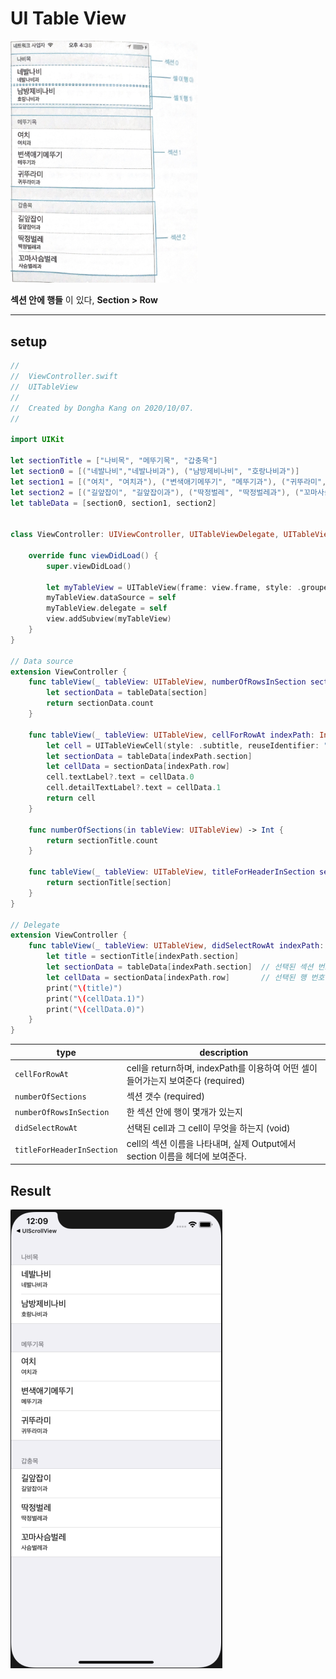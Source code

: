 # UI Table View

<img src="IMG_6251.jpg" width=300>

**섹션 안에 행들** 이 있다, **Section > Row**

--- 

## setup

```swift
//
//  ViewController.swift
//  UITableView
//
//  Created by Dongha Kang on 2020/10/07.
//

import UIKit

let sectionTitle = ["나비목", "메뚜기목", "갑충목"]
let section0 = [("네발나비","네발나비과"), ("남방제비나비", "호랑나비과")]
let section1 = [("여치", "여치과"), ("변색애기메뚜기", "메뚜기과"), ("귀뚜라미", "귀뚜라미과")]
let section2 = [("길앞잡이", "길앞잡이과"), ("딱정벌레", "딱정벌레과"), ("꼬마사슴벌레", "사슴벌레과")]
let tableData = [section0, section1, section2]


class ViewController: UIViewController, UITableViewDelegate, UITableViewDataSource {
    
    override func viewDidLoad() {
        super.viewDidLoad()
        
        let myTableView = UITableView(frame: view.frame, style: .grouped)
        myTableView.dataSource = self
        myTableView.delegate = self
        view.addSubview(myTableView)
    }
}

// Data source
extension ViewController {
    func tableView(_ tableView: UITableView, numberOfRowsInSection section: Int) -> Int {
        let sectionData = tableData[section]
        return sectionData.count
    }
    
    func tableView(_ tableView: UITableView, cellForRowAt indexPath: IndexPath) -> UITableViewCell {
        let cell = UITableViewCell(style: .subtitle, reuseIdentifier: "cell")
        let sectionData = tableData[indexPath.section]
        let cellData = sectionData[indexPath.row]
        cell.textLabel?.text = cellData.0
        cell.detailTextLabel?.text = cellData.1
        return cell
    }
    
    func numberOfSections(in tableView: UITableView) -> Int {
        return sectionTitle.count
    }
    
    func tableView(_ tableView: UITableView, titleForHeaderInSection section: Int) -> String? {
        return sectionTitle[section]
    }
}

// Delegate
extension ViewController {
    func tableView(_ tableView: UITableView, didSelectRowAt indexPath: IndexPath) {
        let title = sectionTitle[indexPath.section]
        let sectionData = tableData[indexPath.section]  // 선택된 섹션 번호
        let cellData = sectionData[indexPath.row]       // 선택된 행 번호
        print("\(title)")
        print("\(cellData.1)")
        print("\(cellData.0)")
    }
}
```

|type|description|
|-|-|
|```cellForRowAt```|cell을 return하며, indexPath를 이용하여 어떤 셀이 들어가는지 보여준다 (required)|
|```numberOfSections```|섹션 갯수 (required)|
|```numberOfRowsInSection```|한 섹션 안에 행이 몇개가 있는지|
|```didSelectRowAt```|선택된 cell과 그 cell이 무엇을 하는지 (void)|
|```titleForHeaderInSection```|cell의 섹션 이름을 나타내며, 실제 Output에서 section 이름을 헤더에 보여준다.|

## Result

![Image](im.png)